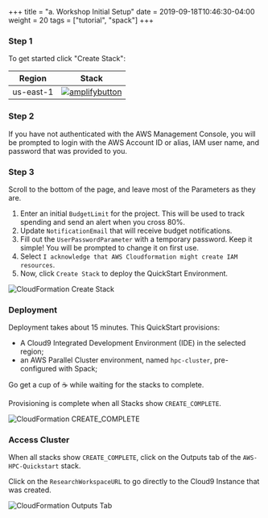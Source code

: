 +++
title = "a. Workshop Initial Setup"
date = 2019-09-18T10:46:30-04:00
weight = 20
tags = ["tutorial", "spack"]
+++

### Step 1
To get started click "Create Stack":

| Region       | Stack                                                                                                                                                                                                                                                                                                              |
|--------------|--------------------------------------------------------------------------------------------------------------------------------------------------------------------------------------------------------------------------------------------------------------------------------------------------------------------|
| us-east-1    | [![amplifybutton](https://s3.amazonaws.com/cloudformation-examples/cloudformation-launch-stack.png)](https://us-east-1.console.aws.amazon.com/cloudformation/home?region=us-east-1#/stacks/create/review?stackName=AWS-HPC-Quickstart&templateURL=https://notearshpc-quickstart.s3.amazonaws.com/cfn.yaml&param_ConfigS3URI=s3://seaam/config.ini)       |

### Step 2
If you have not authenticated with the AWS Management Console, you will be prompted to login with the AWS Account ID or alias, IAM user name, and password that was provided to you.

### Step 3
Scroll to the bottom of the page, and leave most of the Parameters as they are.

1. Enter an initial `BudgetLimit` for the project. This will be used to track spending and send an alert when you cross 80%.
2. Update `NotificationEmail` that will receive budget notifications.
3. Fill out the `UserPasswordParameter` with a temporary password. Keep it simple! You will be prompted to change it on first use.
4. Select `I acknowledge that AWS Cloudformation might create IAM resources`.
5. Now, click `Create Stack` to deploy the QuickStart Environment.

![CloudFormation Create Stack](/images/create_stack.png)

### Deployment
Deployment takes about 15 minutes. This QuickStart provisions:

* A Cloud9 Integrated Development Environment (IDE) in the selected region;
* an AWS Parallel Cluster environment, named `hpc-cluster`, pre-configured with Spack;

Go get a cup of ☕️ while waiting for the stacks to complete.

Provisioning is complete when all Stacks show `CREATE_COMPLETE`.

![CloudFormation CREATE_COMPLETE](/images/cfn_console.png)

### Access Cluster

When all stacks show `CREATE_COMPLETE`, click on the Outputs tab of the `AWS-HPC-Quickstart` stack. 

Click on the `ResearchWorkspaceURL` to go directly to the Cloud9 Instance that was created. 

![CloudFormation Outputs Tab](/images/cfn_output.png)

<!-- 
This stack creates a tightly-coupled cluster with the following config:

```ini
[global]
cluster_template = hpc
update_check = true
sanity_check = true

[aws]
aws_region_name = ${AWS_DEFAULT_REGION}

[aliases]
ssh = ssh {CFN_USER}@{MASTER_IP} {ARGS}

[cluster hpc]
key_name = ${ssh_key_id}
base_os = ubuntu1804
scheduler = slurm
master_instance_type = c5.2xlarge
compute_instance_type = c5n.18xlarge
vpc_settings = public-private
fsx_settings = fsx-scratch2
disable_hyperthreading = true
dcv_settings = dcv
post_install = ${post_install_script_url}
post_install_args = "/shared/spack-0.13 /opt/slurm/log sacct.log"
s3_read_resource = arn:aws:s3:::*
s3_read_write_resource = ${s3_read_write_resource}/*
initial_queue_size = 0
max_queue_size = 10
placement_group = DYNAMIC
master_root_volume_size = 200
compute_root_volume_size = 80
ebs_settings = myebs
cw_log_settings = cw-logs
enable_efa = compute

[ebs myebs]
volume_size = 500
shared_dir = /shared

[dcv mydcv]
enable = master

[fsx fsx-scratch2]
shared_dir = /scratch
storage_capacity = 1200
deployment_type = SCRATCH_2
import_path=${s3_read_write_url}

[dcv dcv]
enable = master
port = 8443
access_from = 0.0.0.0/0

[cw_log cw-logs]
enable = false

[vpc public-private]
vpc_id = ${vpc_id}
master_subnet_id = ${master_subnet_id}
compute_subnet_id = ${compute_subnet_id}
``` -->